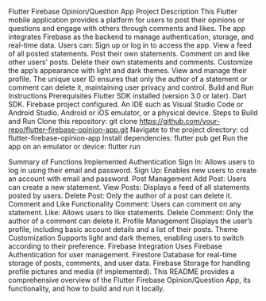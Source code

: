 Flutter Firebase Opinion/Question App
Project Description
This Flutter mobile application provides a platform for users to post their opinions or questions and engage with others through comments and likes. The app integrates Firebase as the backend to manage authentication, storage, and real-time data. Users can:
Sign up or log in to access the app.
View a feed of all posted statements.
Post their own statements.
Comment on and like other users' posts.
Delete their own statements and comments.
Customize the app’s appearance with light and dark themes.
View and manage their profile.
The unique user ID ensures that only the author of a statement or comment can delete it, maintaining user privacy and control.
Build and Run Instructions
Prerequisites
Flutter SDK installed (version 3.0 or later).
Dart SDK.
Firebase project configured.
An IDE such as Visual Studio Code or Android Studio.
Android or iOS emulator, or a physical device.
Steps to Build and Run
Clone this repository:
git clone https://github.com/your-repo/flutter-firebase-opinion-app.git
Navigate to the project directory:
cd flutter-firebase-opinion-app
Install dependencies:
flutter pub get
Run the app on an emulator or device:
flutter run

Summary of Functions Implemented
Authentication
Sign In: Allows users to log in using their email and password.
Sign Up: Enables new users to create an account with email and password.
Post Management
Add Post: Users can create a new statement.
View Posts: Displays a feed of all statements posted by users.
Delete Post: Only the author of a post can delete it.
Comment and Like Functionality
Comment: Users can comment on any statement.
Like: Allows users to like statements.
Delete Comment: Only the author of a comment can delete it.
Profile Management
Displays the user’s profile, including basic account details and a list of their posts.
Theme Customization
Supports light and dark themes, enabling users to switch according to their preference.
Firebase Integration
Uses Firebase Authentication for user management.
Firestore Database for real-time storage of posts, comments, and user data.
Firebase Storage for handling profile pictures and media (if implemented).
This README provides a comprehensive overview of the Flutter Firebase Opinion/Question App, its functionality, and how to build and run it locally.

